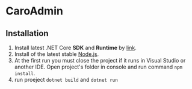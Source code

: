 # CaroAdmin
## Installation
1. Install latest .NET Core **SDK** and **Runtime** by [link](https://dotnet.microsoft.com/download).
2. Install of the latest stable [Node.js](https://nodejs.org/en/).
3. At the first run you must close the project if it runs in Visual Studio or another IDE. 
Open project's folder in console and run command `npm install`.
4. run proeject `dotnet build` and `dotnet run`
